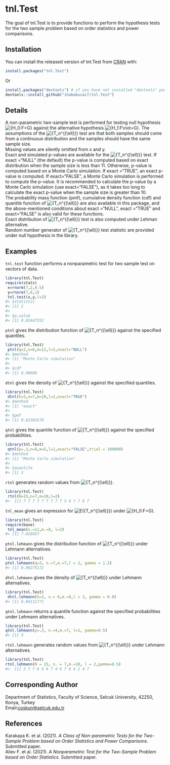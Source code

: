 
<!-- README.md is generated from README.Rmd. Please edit that file -->

# tnl.Test

<!-- badges: start -->
<!-- badges: end -->

The goal of tnl.Test is to provide functions to perform the hypothesis
tests for the two sample problem based on order statistics and power
comparisons.

## Installation

You can install the released version of tnl.Test from
[CRAN](https://CRAN.R-project.org) with:

``` r
install.packages("tnl.Test")
```

Or

``` r
install.packages("devtools") # if you have not installed "devtools" package
devtools::install_github("ihababusaif/tnl.Test")
```

## Details

A non-parametric two-sample test is performed for testing null
hypothesis
![{H_0:F=G}](https://latex.codecogs.com/png.image?%5Cdpi%7B110%7D&space;%5Cbg_white&space;%7BH_0%3AF%3DG%7D "{H_0:F=G}")
against the alternative hypothesis
![{H_1:F\not=G}](https://latex.codecogs.com/png.image?%5Cdpi%7B110%7D&space;%5Cbg_white&space;%7BH_1%3AF%5Cnot%3DG%7D "{H_1:F\not=G}").
The assumptions of the
![{T_n^{(\ell)}}](https://latex.codecogs.com/png.image?%5Cdpi%7B110%7D&space;%5Cbg_white&space;%7BT_n%5E%7B%28%5Cell%29%7D%7D "{T_n^{(\ell)}}")
test are that both samples should come from a continuous distribution
and the samples should have the same sample size.<br /> Missing values
are silently omitted from x and y.<br /> Exact and simulated p-values
are available for the
![{T_n^{(\ell)}}](https://latex.codecogs.com/png.image?%5Cdpi%7B110%7D&space;%5Cbg_white&space;%7BT_n%5E%7B%28%5Cell%29%7D%7D "{T_n^{(\ell)}}")
test. If exact =“NULL” (the default) the p-value is computed based on
exact distribution when the sample size is less than 11. Otherwise,
p-value is computed based on a Monte Carlo simulation. If exact =“TRUE”,
an exact p-value is computed. If exact=“FALSE”, a Monte Carlo simulation
is performed to compute the p-value. It is recommended to calculate the
p-value by a Monte Carlo simulation (use exact=“FALSE”), as it takes too
long to calculate the exact p-value when the sample size is greater than
10. <br /> The probability mass function (pmf), cumulative density
function (cdf) and quantile function of
![{T_n^{(\ell)}}](https://latex.codecogs.com/png.image?%5Cdpi%7B110%7D&space;%5Cbg_white&space;%7BT_n%5E%7B%28%5Cell%29%7D%7D "{T_n^{(\ell)}}")
are also available in this package, and the above-mentioned conditions
about exact =“NULL”, exact =“TRUE” and exact=“FALSE” is also valid for
these functions.<br /> Exact distribution of
![{T_n^{(\ell)}}](https://latex.codecogs.com/png.image?%5Cdpi%7B110%7D&space;%5Cbg_white&space;%7BT_n%5E%7B%28%5Cell%29%7D%7D "{T_n^{(\ell)}}")
test is also computed under Lehman alternative.<br /> Random number
generator of
![{T_n^{(\ell)}}](https://latex.codecogs.com/png.image?%5Cdpi%7B110%7D&space;%5Cbg_white&space;%7BT_n%5E%7B%28%5Cell%29%7D%7D "{T_n^{(\ell)}}")
test statistic are provided under null hypothesis in the library.

## Examples

`tnl.test` function performs a nonparametric test for two sample test on
vectors of data.

``` r
library(tnl.Test)
require(stats)
 x=rnorm(7,2,0.5)
 y=rnorm(7,0,1)
 tnl.test(x,y,l=2)
#> $statistic
#> [1] 2
#> 
#> $p.value
#> [1] 0.02447552
```

`ptnl` gives the distribution function of
![{T_n^{(\ell)}}](https://latex.codecogs.com/png.image?%5Cdpi%7B110%7D&space;%5Cbg_white&space;%7BT_n%5E%7B%28%5Cell%29%7D%7D "{T_n^{(\ell)}}")
against the specified quantiles.

``` r
library(tnl.Test)
 ptnl(q=2,n=6,m=11,l=2,exact="NULL")
#> $method
#> [1] "Monte Carlo simulation"
#> 
#> $cdf
#> [1] 0.00688
```

`dtnl` gives the density of
![{T_n^{(\ell)}}](https://latex.codecogs.com/png.image?%5Cdpi%7B110%7D&space;%5Cbg_white&space;%7BT_n%5E%7B%28%5Cell%29%7D%7D "{T_n^{(\ell)}}")
against the specified quantiles.

``` r
library(tnl.Test)
 dtnl(k=3,n=7,m=10,l=2,exact="TRUE")
#> $method
#> [1] "exact"
#> 
#> $pmf
#> [1] 0.02303579
```

`qtnl` gives the quantile function of
![{T_n^{(\ell)}}](https://latex.codecogs.com/png.image?%5Cdpi%7B110%7D&space;%5Cbg_white&space;%7BT_n%5E%7B%28%5Cell%29%7D%7D "{T_n^{(\ell)}}")
against the specified probabilities.

``` r
library(tnl.Test)
 qtnl(p=.3,n=8,m=5,l=1,exact="FALSE",trial = 100000)
#> $method
#> [1] "Monte Carlo simulation"
#> 
#> $quantile
#> [1] 3
```

`rtnl` generates random values from
![{T_n^{(\ell)}}](https://latex.codecogs.com/png.image?%5Cdpi%7B110%7D&space;%5Cbg_white&space;%7BT_n%5E%7B%28%5Cell%29%7D%7D "{T_n^{(\ell)}}").

``` r
library(tnl.Test)
 rtnl(N=15,n=7,m=10,l=2)
#>  [1] 7 7 7 7 7 7 7 7 7 5 6 7 7 6 7
```

`tnl_mean` gives an expression for
![E({T_n^{(\ell)}})](https://latex.codecogs.com/png.image?%5Cdpi%7B110%7D&space;%5Cbg_white&space;E%28%7BT_n%5E%7B%28%5Cell%29%7D%7D%29 "E({T_n^{(\ell)}})")
under
![{H_0:F=G}](https://latex.codecogs.com/png.image?%5Cdpi%7B110%7D&space;%5Cbg_white&space;%7BH_0%3AF%3DG%7D "{H_0:F=G}").

``` r
library(tnl.Test)
require(base)
 tnl_mean(n.=11,m.=8, l=2)
#> [1] 7.016657
```

`ptnl.lehmann` gives the distribution function of
![{T_n^{(\ell)}}](https://latex.codecogs.com/png.image?%5Cdpi%7B110%7D&space;%5Cbg_white&space;%7BT_n%5E%7B%28%5Cell%29%7D%7D "{T_n^{(\ell)}}")
under Lehmann alternatives.

``` r
library(tnl.Test)
ptnl.lehmann(q=3, n.=7,m.=7,l = 2, gamma = 1.2)
#> [1] 0.09275172
```

`dtnl.lehmann` gives the density of
![{T_n^{(\ell)}}](https://latex.codecogs.com/png.image?%5Cdpi%7B110%7D&space;%5Cbg_white&space;%7BT_n%5E%7B%28%5Cell%29%7D%7D "{T_n^{(\ell)}}")
under Lehmann alternatives.

``` r
library(tnl.Test)
 dtnl.lehmann(k=3, n.= 6,m.=8,l = 2, gamma = 0.8)
#> [1] 0.04111771
```

`qtnl.lehmann` returns a quantile function against the specified
probabilities under Lehmann alternatives.

``` r
library(tnl.Test)
qtnl.lehmann(p=.3, n.=4,m.=7, l=1, gamma=0.5)
#> [1] 3
```

`rtnl.lehmann` generates random values from
![{T_n^{(\ell)}}](https://latex.codecogs.com/png.image?%5Cdpi%7B110%7D&space;%5Cbg_white&space;%7BT_n%5E%7B%28%5Cell%29%7D%7D "{T_n^{(\ell)}}")
under Lehmann alternatives.

``` r
library(tnl.Test)
rtnl.lehmann(N = 15, n. = 7,m.=10, l = 2,gamma=0.5)
#>  [1] 3 7 7 6 6 6 7 4 6 7 6 6 2 4 7
```

## Corresponding Author

Department of Statistics, Faculty of Science, Selcuk University, 42250,
Konya, Turkey <br /> Email:<coskun@selcuk.edu.tr>

## References

Karakaya K. et al. (2021). *A Class of Non-parametric Tests for the
Two-Sample Problem based on Order Statistics and Power Comparisons*.
Submitted paper.<br /> Aliev F. et al. (2021). *A Nonparametric Test for
the Two-Sample Problem based on Order Statistics*. Submitted paper.
